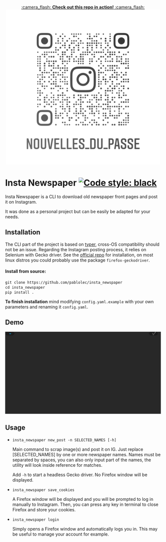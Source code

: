 <p align="center">
    <a href="https://www.instagram.com/nouvelles_du_passe/">
        :camera_flash: <b>Check out this repo in action!</b> :camera_flash:<br>
        <img src="docs/assets/instagram_nametag_500px.png">
    </a>
</p>

# Insta Newspaper [![Code style: black](https://img.shields.io/badge/code%20style-black-000000.svg)](https://github.com/psf/black)

Insta Newspaper is a CLI to download old newspaper front pages and post it on Instagram.

It was done as a personal project but can be easily be adapted for your needs.

## Installation

The CLI part of the project is based on [typer](https://github.com/tiangolo/typer "typer"), cross-OS compatibility should not be an issue.
Regarding the Instagram posting process, it relies on Selenium with Gecko driver. See the [official repo](https://github.com/mozilla/geckodriver "geckodriver repository") for installation, on most linux distros you could probably use the package `firefox-geckodriver`.

#### Install from source:

```
git clone https://github.com/pablolec/insta_newspaper
cd insta_newspaper
pip install .
```

**To finish installation** mind modifying `config.yaml.example` with your own parameters and renaming it `config.yaml`.

## Demo

<p align="center">
    <img src="docs/assets/demo.gif">
</p>

## Usage

- `insta_newspaper new_post -n SELECTED_NAMES [-h]`

  Main command to scrap image(s) and post it on IG. Just replace [SELECTED_NAMES] by one or more newspaper names. Names must be separated by spaces, you can also only input part of the names, the utility will look inside reference for matches.

  Add `-h` to start a headless Gecko driver. No Firefox window will be displayed.

- `insta_newspaper save_cookies`

  A Firefox window will be displayed and you will be prompted to log in manually to Instagram. Then, you can press any key in terminal to close Firefox and store your cookies.

- `insta_newspaper login`

  Simply opens a Firefox window and automatically logs you in. This may be useful to manage your account for example.
